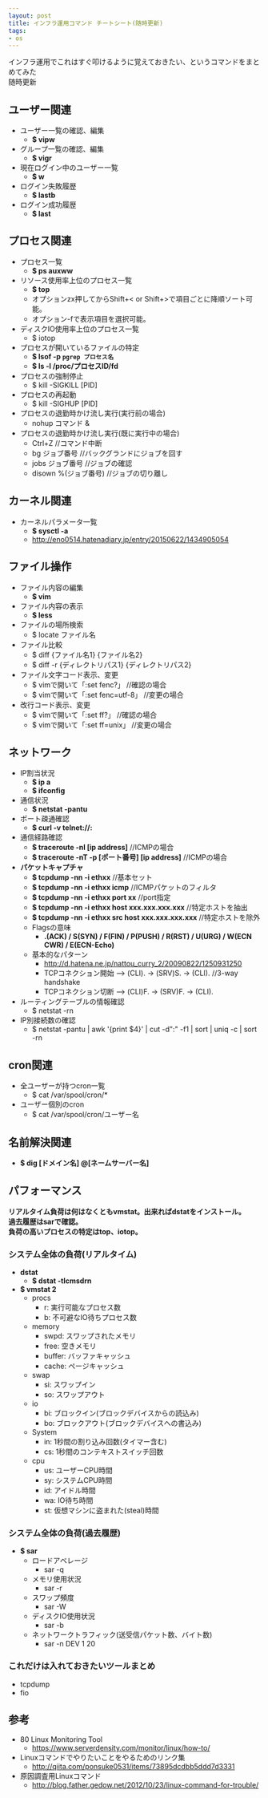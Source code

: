 ```yaml
---
layout: post
title: インフラ運用コマンド チートシート(随時更新)
tags: 
- os
---
```

インフラ運用でこれはすぐ叩けるように覚えておきたい、というコマンドをまとめてみた  
随時更新
  
<!-- more -->

## ユーザー関連
- ユーザー一覧の確認、編集
  - **$ vipw**
- グループ一覧の確認、編集
  - **$ vigr**
- 現在ログイン中のユーザー一覧
  - **$ w**
- ログイン失敗履歴
  - **$ lastb**
- ログイン成功履歴
  - **$ last**

## プロセス関連
- プロセス一覧
  - **$ ps auxww**
- リソース使用率上位のプロセス一覧
  - **$ top**
  - オプションzx押してからShift+< or Shift+>で項目ごとに降順ソート可能。
  - オプション-fで表示項目を選択可能。
- ディスクIO使用率上位のプロセス一覧
  - $ iotop
- プロセスが開いているファイルの特定
  - **$ lsof -p `pgrep プロセス名`**
  - **$ ls -l /proc/プロセスID/fd**
- プロセスの強制停止
  - $ kill -SIGKILL [PID]
- プロセスの再起動
  - $ kill -SIGHUP [PID]
- プロセスの退勤時かけ流し実行(実行前の場合)
  - nohup コマンド & 
- プロセスの退勤時かけ流し実行(既に実行中の場合)
  - Ctrl+Z //コマンド中断
  - bg ジョブ番号 //バックグランドにジョブを回す
  - jobs ジョブ番号 //ジョブの確認
  - disown %(ジョブ番号) //ジョブの切り離し

## カーネル関連
- カーネルパラメータ一覧
  - **$ sysctl -a**
  - http://eno0514.hatenadiary.jp/entry/20150622/1434905054

## ファイル操作
- ファイル内容の編集
  - **$ vim**
- ファイル内容の表示
  - **$ less**
- ファイルの場所検索
  - $ locate ファイル名
- ファイル比較
  - $ diff {ファイル名1} {ファイル名2}
  - $ diff -r {ディレクトリパス1} {ディレクトリパス2}
- ファイル文字コード表示、変更
  - $ vimで開いて「:set fenc?」       //確認の場合
  - $ vimで開いて「:set fenc=utf-8」  //変更の場合
- 改行コード表示、変更
  - $ vimで開いて「:set ff?」         //確認の場合
  - $ vimで開いて「:set ff=unix」     //変更の場合

## ネットワーク
- IP割当状況
  - **$ ip a**
  - **$ ifconfig**
- 通信状況
  - **$ netstat -pantu**
- ポート疎通確認
  - **$ curl -v telnet://<ip address>:<port num>**
- 通信経路確認
  - **$ traceroute -nI [ip address]** //ICMPの場合
  - **$ traceroute -nT -p [ポート番号] [ip address]** //ICMPの場合
- **パケットキャプチャ**
  - **$ tcpdump -nn -i ethxx**  //基本セット
  - **$ tcpdump -nn -i ethxx icmp** //ICMPパケットのフィルタ
  - **$ tcpdump -nn -i ethxx port xx**  //port指定
  - **$ tcpdump -nn -i ethxx host xxx.xxx.xxx.xxx**  //特定ホストを抽出
  - **$ tcpdump -nn -i ethxx src host xxx.xxx.xxx.xxx**  //特定ホストを除外
  - Flagsの意味
    - **.(ACK) / S(SYN) / F(FIN) / P(PUSH) / R(RST) / U(URG) / W(ECN CWR) / E(ECN-Echo)**
  - 基本的なパターン  
    - http://d.hatena.ne.jp/nattou_curry_2/20090822/1250931250
    - TCPコネクション開始 --> (CLI). -> (SRV)S. -> (CLI). //3-way handshake
    - TCPコネクション切断 --> (CLI)F. -> (SRV)F. -> (CLI).
- ルーティングテーブルの情報確認
  - $ netstat -rn
- IP別接続数の確認
  - $ netstat -pantu | awk '{print $4}' | cut -d":" -f1 | sort | uniq -c | sort -rn

## cron関連
- 全ユーザーが持つcron一覧
  - $ cat /var/spool/cron/*
- ユーザー個別のcron
  - $ cat /var/spool/cron/ユーザー名

## 名前解決関連
- **$ dig [ドメイン名] @[ネームサーバー名]**

## パフォーマンス
**リアルタイム負荷は何はなくともvmstat。出来ればdstatをインストール。  
過去履歴はsarで確認。  
負荷の高いプロセスの特定はtop、iotop。**

### システム全体の負荷(リアルタイム)
- **dstat**
  - **$ dstat -tlcmsdrn**
- **$ vmstat 2**
  - procs
    - r: 実行可能なプロセス数
    - b: 不可避なIO待ちプロセス数
  - memory
    - swpd: スワップされたメモリ
    - free: 空きメモリ
    - buffer: バッファキャッシュ
    - cache: ページキャッシュ
  - swap
    - si: スワップイン
    - so: スワップアウト
  - io
    - bi: ブロックイン(ブロックデバイスからの読込み)
    - bo: ブロックアウト(ブロックデバイスへの書込み)
  - System
    - in: 1秒間の割り込み回数(タイマー含む)
    - cs: 1秒間のコンテキストスイッチ回数
  - cpu
    - us: ユーザーCPU時間
    - sy: システムCPU時間
    - id: アイドル時間
    - wa: IO待ち時間
    - st: 仮想マシンに盗まれた(steal)時間

### システム全体の負荷(過去履歴)
- **$ sar**
  - ロードアベレージ
    - sar -q
  - メモリ使用状況
    - sar -r
  - スワップ頻度
    - sar -W
  - ディスクIO使用状況
    - sar -b
  - ネットワークトラフィック(送受信パケット数、バイト数)
    - sar -n DEV 1 20


### これだけは入れておきたいツールまとめ
- tcpdump
- fio

## 参考
- 80 Linux Monitoring Tool
  - https://www.serverdensity.com/monitor/linux/how-to/
- Linuxコマンドでやりたいことをやるためのリンク集
  - http://qiita.com/ponsuke0531/items/73895dcdbb5ddd7d3331
- 原因調査用Linuxコマンド
  - http://blog.father.gedow.net/2012/10/23/linux-command-for-trouble/

